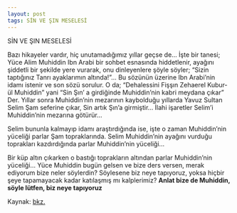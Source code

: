 ```yaml
---
layout: post
tags: SİN VE ŞIN MESELESİ
---
```


 SİN VE ŞIN MESELESİ

 Bazı hikayeler vardır, hiç unutamadığımız yıllar geçse de… İşte bir
 tanesi; Yüce Alim Muhiddin Ibn Arabi bir sohbet esnasında hiddetlenir,
 ayağını şiddetli bir şekilde yere vurarak, onu dinleyenlere şöyle
 söyler; “Sizin taptığınız Tanrı ayaklarımın altında!”… Bu sözünün
 üzerine Ibn Arabi’nin idamı istenir ve son sözü sorulur. O da;
 “Dehalessini Fişşın Zehaerel Kubur-ül Muhiddin” yani “Sin Şın’ a
 girdiğinde Muhiddin’nin kabri meydana çıkar” Der.
  Yıllar sonra Muhiddin’nin mezarının kaybolduğu yıllarda Yavuz Sultan Selim Şam  seferine çıkar, Sin artık Şın’a girmiştir… İlahi işaretler Selim’i Muhiddin’nin mezarına götürür… 

Selim bununla kalmayıp idamı araştırdığında ise, işte o zaman Muhiddin’nin yüceliği parlar Şam topraklarında. Selim Muhiddin’nin ayağını vurduğu toprakları kazdırdığında parlar Muhiddin’nin yüceliği… 

Bir küp altın çıkarken o bastığı toprakların altından parlar Muhiddin’nin yüceliği… 
Yüce  Muhiddin bugün gelsen ve bize ders versen, merak ediyorum bize neler  söylerdin?
Söylesene biz neye tapıyoruz, yoksa hiçbir şeye tapamayacak
 kadar katılaşmış mı kalplerimiz?
 **Anlat bize de Muhiddin, söyle lütfen, biz neye tapıyoruz**
 
 Kaynak: [bkz.](http://www.fikkirci.blogspot.com/)

